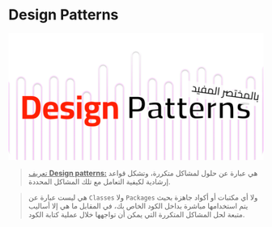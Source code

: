 # Design Patterns

<img src="https://github.com/Abd-Beltaji/design-patterns-in-arabic/raw/master/assets/Banner.svg" alt="Design patterns">

> <u>تعريف **Design patterns:**</u> هي عبارة عن حلول لمشاكل متكررة، وتشكل قواعد إرشادية لكيفية التعامل مع تلك المشاكل المحددة.

> هي ليست عبارة عن `Classes` ولا `Packages` ولا أي مكتبات أو أكواد جاهزة بحيث يتم استخدامها مباشرة بداخل الكود الخاص بك، في المقابل ما هي إلا أساليب متبعة لحل المشاكل المتكررة التي يمكن أن تواجهها خلال عملية كتابة الكود.
